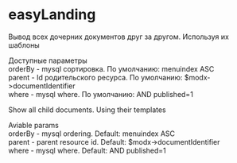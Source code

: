 # easyLanding

Вывод всех дочерних документов друг за другом. Используя их шаблоны

Доступные параметры  
orderBy - mysql сортировка. По умолчанию: menuindex ASC  
parent - Id родительского ресурса. По умолчанию: $modx->documentIdentifier  
where - mysql where. По умолчанию: AND published=1

Show all child documents. Using their templates

Aviable params  
orderBy - mysql ordering. Default: menuindex ASC  
parent - parent resource id. Default: $modx->documentIdentifier  
where - mysql where. Default: AND published=1
